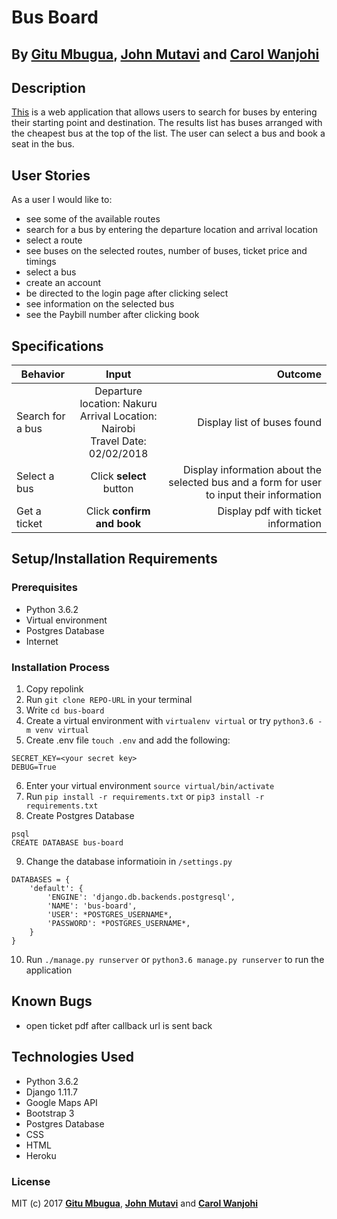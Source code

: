 # Bus Board

## By **[Gitu Mbugua](https://github.com/GituMbugua)**, **[John Mutavi](https://github.com/jonnygovish)** and **[Carol Wanjohi](https://github.com/carolwanjohi)**

## Description
[This](https://bus-board.herokuapp.com/) is a web application that allows users to search for buses by entering their starting point and destination. The results list has buses arranged with the cheapest bus at the top of the list. The user can select a bus and book a seat in the bus.

## User Stories
As a user I would like to:
* see some of  the available routes
* search for a bus by entering the departure location and arrival location
* select a route
* see buses on the selected routes, number of buses, ticket price and timings
* select a bus
* create an account
* be directed to the login page after clicking select
* see information on the selected bus
* see the Paybill number after clicking book

## Specifications
| Behavior        | Input           | Outcome  |
| ------------- |:-------------:| -----:|
| Search for a bus | Departure location: Nakuru <br> Arrival Location: Nairobi <br> Travel Date: 02/02/2018 | Display list of buses found |
| Select a bus | Click **select** button | Display information about the selected bus and a form for user to input their information |
| Get a ticket | Click **confirm and book** | Display pdf with ticket information |

## Setup/Installation Requirements

### Prerequisites
* Python 3.6.2
* Virtual environment
* Postgres Database
* Internet


### Installation Process
1. Copy repolink
2. Run `git clone REPO-URL` in your terminal
3. Write `cd bus-board`
4. Create a virtual environment with `virtualenv virtual` or try `python3.6 -m venv virtual`
5. Create .env file `touch .env` and add the following:
```
SECRET_KEY=<your secret key>
DEBUG=True
```
6. Enter your virtual environment `source virtual/bin/activate`
7. Run `pip install -r requirements.txt` or `pip3 install -r requirements.txt`
8. Create Postgres Database

```
psql
CREATE DATABASE bus-board
```
9. Change the database informatioin in `/settings.py` 
```
DATABASES = {
    'default': {
        'ENGINE': 'django.db.backends.postgresql',
        'NAME': 'bus-board',
        'USER': *POSTGRES_USERNAME*,
        'PASSWORD': *POSTGRES_USERNAME*,
    }
}
``` 
10. Run `./manage.py runserver` or `python3.6 manage.py runserver` to run the application

## Known Bugs

* open ticket pdf after callback url is sent back

## Technologies Used
- Python 3.6.2
- Django 1.11.7
- Google Maps API
- Bootstrap 3
- Postgres Database
- CSS
- HTML
- Heroku

### License

MIT (c) 2017 **[Gitu Mbugua](https://github.com/GituMbugua)**, **[John Mutavi](https://github.com/jonnygovish)** and **[Carol Wanjohi](https://github.com/carolwanjohi)**





